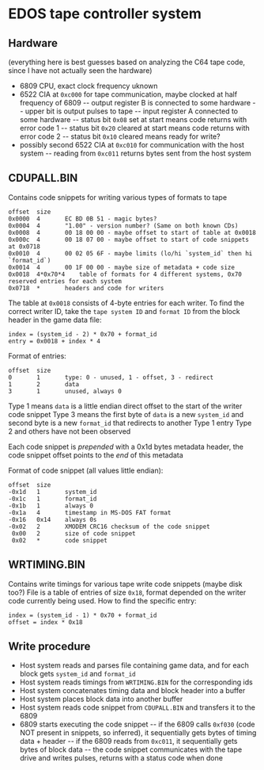 # EDOS tape controller system

## Hardware
(everything here is best guesses based on analyzing the C64 tape code, since I have not actually seen the hardware)
- 6809 CPU, exact clock frequency uknown
- 6522 CIA at `0xc000` for tape communication, maybe clocked at half frequency of 6809
-- output register B is connected to some hardware
-- upper bit is output pulses to tape
-- input register A connected to some hardware
-- status bit `0x08` set at start means code returns with error code 1
-- status bit `0x20` cleared at start means code returns with error code 2
-- status bit `0x10` cleared means ready for write?
- possibly second 6522 CIA at `0xc010` for communication with the host system
-- reading from `0xc011` returns bytes sent from the host system

## CDUPALL.BIN
Contains code snippets for writing various types of formats to tape

    offset	size
    0x0000	4		EC BD 0B 51 - magic bytes?
    0x0004	4       "1.00" - version number? (Same on both known CDs)
    0x0008	4		00 18 00 00 - maybe offset to start of table at 0x0018
    0x000c	4		00 18 07 00 - maybe offset to start of code snippets at 0x0718
    0x0010	4		00 02 05 6F - maybe limits (lo/hi `system_id` then hi `format_id`)
    0x0014	4		00 1F 00 00 - maybe size of metadata + code size
    0x0018	4*0x70*4	table of formats for 4 different systems, 0x70 reserved entries for each system
    0x0718	*		headers and code for writers

The table at `0x0018` consists of 4-byte entries for each writer. To find the correct writer ID, take the `tape system ID` and `format ID` from the block header in the game data file:

    index = (system_id - 2) * 0x70 + format_id
    entry = 0x0018 + index * 4

Format of entries:

    offset	size
    0		1		type: 0 - unused, 1 - offset, 3 - redirect
    1		2		data
    3		1		unused, always 0

Type 1 means `data` is a little endian direct offset to the start of the writer code snippet
Type 3 means the first byte of `data` is a new `system_id` and second byte is a new `format_id` that redirects to another Type 1 entry
Type 2 and others have not been observed

Each code snippet is *prepended* with a 0x1d bytes metadata header, the code snippet offset points to the *end* of this metadata

Format of code snippet (all values little endian):

	offset	size
	-0x1d	1		system_id
	-0x1c	1		format_id
	-0x1b	1		always 0
	-0x1a	4		timestamp in MS-DOS FAT format
	-0x16	0x14	always 0s
	-0x02	2		XMODEM CRC16 checksum of the code snippet
	 0x00	2		size of code snippet
	 0x02	*		code snippet

## WRTIMING.BIN
Contains write timings for various tape write code snippets (maybe disk too?)
File is a table of entries of size `0x18`, format depended on the writer code currently being used. How to find the specific entry:

    index = (system_id - 1) * 0x70 + format_id
    offset = index * 0x18

## Write procedure
- Host system reads and parses file containing game data, and for each block gets `system_id` and `format_id`
- Host system reads timings from `WRTIMING.BIN` for the corresponding ids
- Host system concatenates timing data and block header into a buffer
- Host system places block data into another buffer
- Host system reads code snippet from `CDUPALL.BIN` and transfers it to the 6809
- 6809 starts executing the code snippet
-- if the 6809 calls `0xf030` (code NOT present in snippets, so inferred), it sequentially gets bytes of timing data + header
-- if the 6809 reads from `0xc011`, it sequentially gets bytes of block data
-- the code snippet communicates with the tape drive and writes pulses, returns with a status code when done

